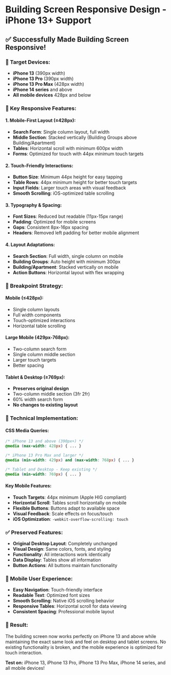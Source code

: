 # Building Screen Responsive Design - iPhone 13+ Support

## ✅ **Successfully Made Building Screen Responsive!**

### **📱 Target Devices:**
- **iPhone 13** (390px width)
- **iPhone 13 Pro** (390px width) 
- **iPhone 13 Pro Max** (428px width)
- **iPhone 14 series** and above
- **All mobile devices** 428px and below

### **🎯 Key Responsive Features:**

#### **1. Mobile-First Layout (≤428px):**
- **Search Form**: Single column layout, full width
- **Middle Section**: Stacked vertically (Building Groups above Building/Apartment)
- **Tables**: Horizontal scroll with minimum 600px width
- **Forms**: Optimized for touch with 44px minimum touch targets

#### **2. Touch-Friendly Interactions:**
- **Button Size**: Minimum 44px height for easy tapping
- **Table Rows**: 44px minimum height for better touch targets
- **Input Fields**: Larger touch areas with visual feedback
- **Smooth Scrolling**: iOS-optimized table scrolling

#### **3. Typography & Spacing:**
- **Font Sizes**: Reduced but readable (11px-15px range)
- **Padding**: Optimized for mobile screens
- **Gaps**: Consistent 8px-16px spacing
- **Headers**: Removed left padding for better mobile alignment

#### **4. Layout Adaptations:**
- **Search Section**: Full width, single column on mobile
- **Building Groups**: Auto height with minimum 300px
- **Building/Apartment**: Stacked vertically on mobile
- **Action Buttons**: Horizontal layout with flex wrapping

### **📐 Breakpoint Strategy:**

#### **Mobile (≤428px):**
- Single column layouts
- Full width components
- Touch-optimized interactions
- Horizontal table scrolling

#### **Large Mobile (429px-768px):**
- Two-column search form
- Single column middle section
- Larger touch targets
- Better spacing

#### **Tablet & Desktop (≥769px):**
- **Preserves original design**
- Two-column middle section (3fr 2fr)
- 60% width search form
- **No changes to existing layout**

### **🔧 Technical Implementation:**

#### **CSS Media Queries:**
```css
/* iPhone 13 and above (390px+) */
@media (max-width: 428px) { ... }

/* iPhone 13 Pro Max and larger */
@media (min-width: 429px) and (max-width: 768px) { ... }

/* Tablet and Desktop - Keep existing */
@media (min-width: 769px) { ... }
```

#### **Key Mobile Features:**
- **Touch Targets**: 44px minimum (Apple HIG compliant)
- **Horizontal Scroll**: Tables scroll horizontally on mobile
- **Flexible Buttons**: Buttons adapt to available space
- **Visual Feedback**: Scale effects on focus/touch
- **iOS Optimization**: `-webkit-overflow-scrolling: touch`

### **✅ Preserved Features:**
- **Original Desktop Layout**: Completely unchanged
- **Visual Design**: Same colors, fonts, and styling
- **Functionality**: All interactions work identically
- **Data Display**: Tables show all information
- **Button Actions**: All buttons maintain functionality

### **📱 Mobile User Experience:**
- **Easy Navigation**: Touch-friendly interface
- **Readable Text**: Optimized font sizes
- **Smooth Scrolling**: Native iOS scrolling behavior
- **Responsive Tables**: Horizontal scroll for data viewing
- **Consistent Spacing**: Professional mobile layout

### **🎉 Result:**
The building screen now works perfectly on iPhone 13 and above while maintaining the exact same look and feel on desktop and tablet screens. No existing functionality is broken, and the mobile experience is optimized for touch interaction.

**Test on:** iPhone 13, iPhone 13 Pro, iPhone 13 Pro Max, iPhone 14 series, and all mobile devices!
